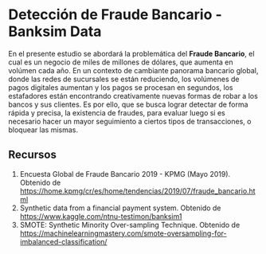 # Detección de Fraude Bancario - Banksim Data
En el presente estudio se abordará la problemática del **Fraude Bancario**, el cual es un negocio de miles de millones de dólares, que aumenta en volúmen cada año.
En un contexto de cambiante panorama bancario global, donde las redes de sucursales se están reduciendo, los volúmenes de pagos digitales aumentan y los pagos se procesan en segundos, los estafadores están encontrando creativamente nuevas formas de robar a los bancos y sus clientes.
Es por ello, que se busca lograr detectar de forma rápida y precisa, la existencia de fraudes, para evaluar luego si es necesario hacer un mayor seguimiento a ciertos tipos de transacciones, o bloquear las mismas.



## Recursos
1. Encuesta Global de Fraude Bancario 2019 - KPMG (Mayo 2019). Obtenido de https://home.kpmg/cr/es/home/tendencias/2019/07/fraude_bancario.html
2. Synthetic data from a financial payment system. Obtenido de https://www.kaggle.com/ntnu-testimon/banksim1
3. SMOTE: Synthetic Minority Over-sampling Technique. Obtenido de https://machinelearningmastery.com/smote-oversampling-for-imbalanced-classification/
